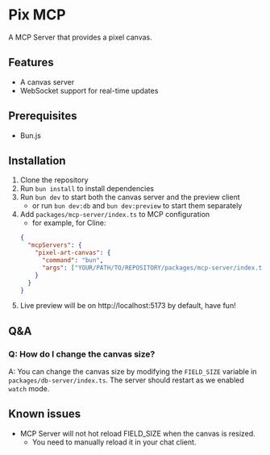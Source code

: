 # Pix MCP

A MCP Server that provides a pixel canvas.

## Features

- A canvas server
- WebSocket support for real-time updates

## Prerequisites

- Bun.js

## Installation

1. Clone the repository
2. Run `bun install` to install dependencies
3. Run `bun dev` to start both the canvas server and the preview client
   - or run `bun dev:db` and `bun dev:preview` to start them separately
4. Add `packages/mcp-server/index.ts` to MCP configuration
   - for example, for Cline:
   ```json
   {
     "mcpServers": {
       "pixel-art-canvas": {
         "command": "bun",
         "args": ["YOUR/PATH/TO/REPOSITORY/packages/mcp-server/index.ts"]
       }
     }
   }
   ```
5. Live preview will be on http://localhost:5173 by default, have fun!

## Q&A

### Q: How do I change the canvas size?

A: You can change the canvas size by modifying the `FIELD_SIZE` variable in `packages/db-server/index.ts`. The server should restart as we enabled `watch` mode.

## Known issues

- MCP Server will not hot reload FIELD_SIZE when the canvas is resized.
  - You need to manually reload it in your chat client.
